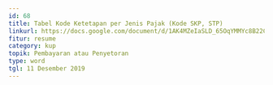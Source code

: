 ```yaml
---
id: 68
title: Tabel Kode Ketetapan per Jenis Pajak (Kode SKP, STP)
linkurl: https://docs.google.com/document/d/1AK4MZeIaSLD_65OqYMMYc8B22CFup6vLIlq0WDB8MlE/edit?usp=drivesdk
fitur: resume
category: kup
topik: Pembayaran atau Penyetoran
type: word
tgl: 11 Desember 2019
---
```


